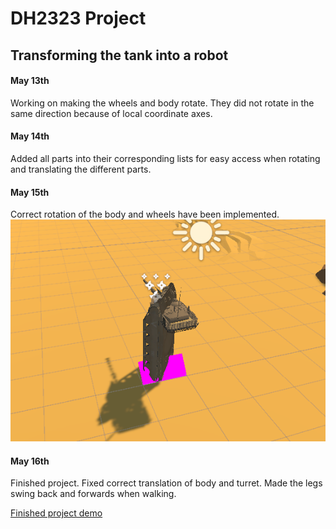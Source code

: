 # DH2323 Project
## Transforming the tank into a robot

#### May 13th
Working on making the wheels and body rotate. They did not rotate in the same direction because of local coordinate axes.

#### May 14th
Added all parts into their corresponding lists for easy access when rotating and translating the different parts.

#### May 15th
Correct rotation of the body and wheels have been implemented.
![alt text](image.png)

#### May 16th
Finished project. Fixed correct translation of body and turret. Made the legs swing back and forwards when walking.

[Finished project demo](https://drive.google.com/file/d/1_e8OWIV822ACsRMCcvrLO8qy93UF26i5/view?usp=sharing)